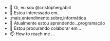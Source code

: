 - 👋 Oi, eu sou @cristophergabril
- 👀 Estou interessado em..
- .mais,entendimento,sobre,informática 
- 🌱 Atualmente estou aprendendo...programação 
- 💞️ Estou procurando colaborar em...
- 📫 How to reach me ...

<!---
cristophergabrie/cristophergabrie is a ✨ special ✨ repository because its `README.md` (this file) appears on your GitHub profile.
You can click the Preview link to take a look at your changes.
--->
